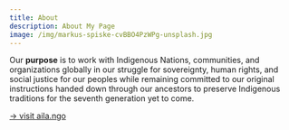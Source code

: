 ```yaml
---
title: About
description: About My Page
image: /img/markus-spiske-cvBBO4PzWPg-unsplash.jpg
---
```

Our **purpose** is to work with Indigenous Nations, communities, and organizations globally in our struggle for sovereignty, human rights, and social justice for our peoples while remaining committed to our original instructions handed down through our ancestors to preserve Indigenous traditions for the seventh generation yet to come.  

[→ visit aila.ngo](https://aila.ngo)  

